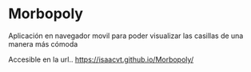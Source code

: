 # Morbopoly
Aplicación en navegador movil para poder visualizar las casillas de una manera más cómoda

Accesible en la url.. https://isaacvt.github.io/Morbopoly/
